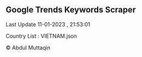 

## Google Trends Keywords Scraper 
 
Last Update 11-01-2023 , 21:53:01

Country List :
VIETNAM.json



© Abdul Muttaqin 
